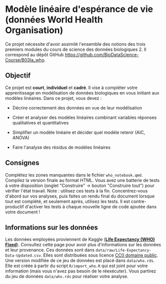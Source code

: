 # Modèle linéaire d'espérance de vie (données World Health Organisation)

Ce projet nécessite d'avoir assimilé l'ensemble des notions des trois premiers modules du cours de science des données biologiques 2. Il correspond au dépôt GitHub <https://github.com/BioDataScience-Course/B03Ia_who>.

## Objectif

Ce projet est **court**, **individuel** et **cadré**. Il vise à compléter votre apprentissage en modélisation de données biologiques en vous initiant aux modèles linéaires. Dans ce projet, vous devez :

-   Décrire correctement des données en vue de leur modélisation

-   Créer et analyser des modèles linéaires combinant variables réponses qualitatives et quantitatives

-   Simplifier un modèle linéaire et décider quel modèle retenir (AIC, ANOVA)

-   Faire l'analyse des résidus de modèles linéaires

## Consignes

Complétez les zones manquantes dans le fichier `who_notebook.qmd`. Compilez la version finale au format HTML. Vous avez une batterie de tests à votre disposition (onglet "Construire" -> bouton "Construire tout") pour vérifier l'état travail. Note : utilisez ces tests à la fin. Concentrez-vous d'abord sur vos analyses, puis faites un rendu final du document lorsque tout est complété, et seulement après, utilisez les tests. Il est contre-productif d'activer les tests à chaque nouvelle ligne de code ajoutée dans votre document !

## Informations sur les données

Les données employées proviennent de Kaggle ([**Life Expectancy (WHO) Fixed**](https://www.kaggle.com/datasets/lashagoch/life-expectancy-who-updated)). Consultez cette page pour avoir plus d'informations sur les données et leur provenance. Ces données sont dans `data/raw/Life-Expectancy-Data-Updated.csv`. Elles sont distribuées sous licence [CC0 domaine public](https://creativecommons.org/publicdomain/zero/1.0/). Une version modifiée de ce jeu de données est placé dans `data/who.rds`. Elle est créée à partir du script `R/import_who.R` qui est joint pour votre information (mais vous n'avez pas besoin de le réexécuter). Vous partirez du jeu de données `data/who.rds` pour réaliser votre analyse.
